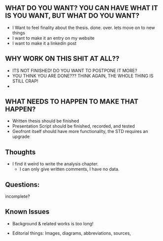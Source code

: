 ## WHAT DO YOU WANT? YOU CAN HAVE WHAT IT IS YOU WANT, BUT WHAT DO YOU WANT? 
- I Want to feel finality about the thesis. done. over. lets move on to new things
- I want to make it an entry on my website
- I want to make it a linkedin post

## WHY WORK ON THIS SHIT AT ALL??
- ITS NOT FINISHED! DO YOU WANT TO POSTPONE IT MORE?
- YOU THINK YOU ARE DONE??? THINK AGAIN, THE WHOLE THING IS STILL CRAP!
- 

## WHAT NEEDS TO HAPPEN TO MAKE THAT HAPPEN?
- Written thesis should be finished 
- Presentation Script should be finished, recorded, and tested
- Geofront itself should have more functionality, the STD requires an upgrade





## Thoughts

- I find it weird to write the analysis chapter. 
  - I can only give written comments, I have no data. 

## Questions: 

 incomplete?

## Known Issues 

- Background & related works is too long! 



- Editorial things: Images, diagrams, abbreviations, sources, 
